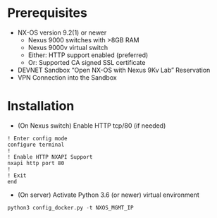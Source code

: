# Prerequisites

* NX-OS version 9.2(1) or newer
  * Nexus 9000 switches with >8GB RAM
  * Nexus 9000v virtual switch
  * Either: HTTP support enabled (preferred)
  * Or: Supported CA signed SSL certificate
* DEVNET Sandbox “Open NX-OS with Nexus 9Kv Lab” Reservation
* VPN Connection into the Sandbox

# Installation

* (On Nexus switch) Enable HTTP tcp/80 (if needed)

```
! Enter config mode
configure terminal
!
! Enable HTTP NXAPI Support
nxapi http port 80
!
! Exit
end
```

* (On server) Activate Python 3.6 (or newer) virtual environment

```python
python3 config_docker.py -t NXOS_MGMT_IP
```
